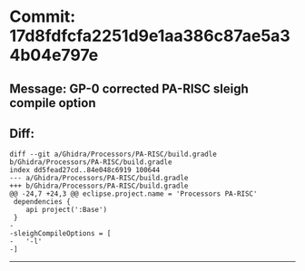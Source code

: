 # Commit: 17d8fdfcfa2251d9e1aa386c87ae5a34b04e797e
## Message: GP-0 corrected PA-RISC sleigh compile option
## Diff:
```
diff --git a/Ghidra/Processors/PA-RISC/build.gradle b/Ghidra/Processors/PA-RISC/build.gradle
index dd5fead27cd..84e048c6919 100644
--- a/Ghidra/Processors/PA-RISC/build.gradle
+++ b/Ghidra/Processors/PA-RISC/build.gradle
@@ -24,7 +24,3 @@ eclipse.project.name = 'Processors PA-RISC'
 dependencies {
 	api project(':Base')
 }
-
-sleighCompileOptions = [
-	'-l'
-]
```
-----------------------------------
